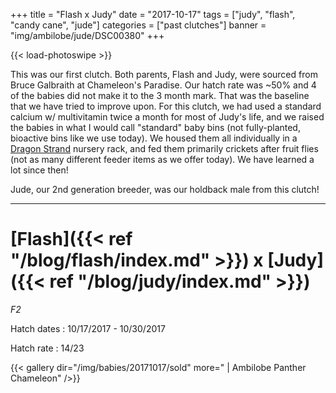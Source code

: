 +++
title = "Flash x Judy"
date = "2017-10-17"
tags = ["judy", "flash", "candy cane", "jude"]
categories = ["past clutches"]
banner = "img/ambilobe/jude/DSC00380"
+++

{{< load-photoswipe >}}

This was our first clutch. Both parents, Flash and Judy, were sourced from Bruce Galbraith at Chameleon's Paradise. Our hatch rate was ~50% and 4 of the babies did not make it to the 3 month mark. That was the baseline that we have tried to improve upon. For this clutch, we had used a standard calcium w/ multivitamin twice a month for most of Judy's life, and we raised the babies in what I would call "standard" baby bins (not fully-planted, bioactive bins like we use today). We housed them all individually in a [Dragon Strand](https://dragonstrand.com/) nursery rack, and fed them primarily crickets after fruit flies (not as many different feeder items as we offer today). We have learned a lot since then!

Jude, our 2nd generation breeder, was our holdback male from this clutch!

---

# [Flash]({{< ref "/blog/flash/index.md" >}}) x [Judy]({{< ref "/blog/judy/index.md" >}})
*F2*

Hatch dates
: 10/17/2017 - 10/30/2017

Hatch rate
: 14/23

{{< gallery dir="/img/babies/20171017/sold" more=" | Ambilobe Panther Chameleon" />}}